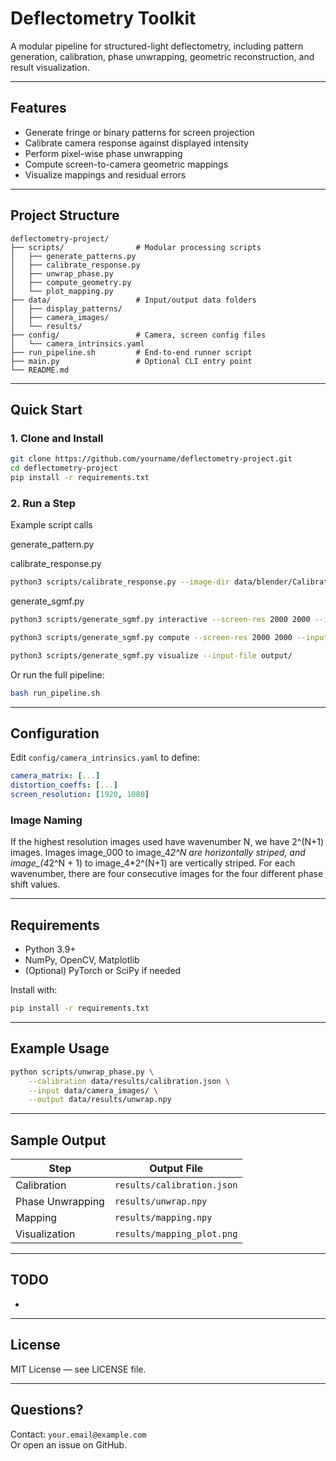 # Deflectometry Toolkit

A modular pipeline for structured-light deflectometry, including pattern generation, calibration, phase unwrapping, geometric reconstruction, and result visualization.

---

## Features

- Generate fringe or binary patterns for screen projection
- Calibrate camera response against displayed intensity
- Perform pixel-wise phase unwrapping
- Compute screen-to-camera geometric mappings
- Visualize mappings and residual errors

---

## Project Structure

```
deflectometry-project/
├── scripts/                # Modular processing scripts
│   ├── generate_patterns.py
│   ├── calibrate_response.py
│   ├── unwrap_phase.py
│   ├── compute_geometry.py
│   └── plot_mapping.py
├── data/                   # Input/output data folders
│   ├── display_patterns/
│   ├── camera_images/
│   └── results/
├── config/                 # Camera, screen config files
│   └── camera_intrinsics.yaml
├── run_pipeline.sh         # End-to-end runner script
├── main.py                 # Optional CLI entry point
└── README.md
```

---

## Quick Start

### 1. Clone and Install

```bash
git clone https://github.com/yourname/deflectometry-project.git
cd deflectometry-project
pip install -r requirements.txt
```

### 2. Run a Step

Example script calls

generate_pattern.py

calibrate_response.py

```bash
python3 scripts/calibrate_response.py --image-dir data/blender/Calibration_X_result.png --points 424,0,1491,0,375,1015,1544,1015
```

generate_sgmf.py
```bash
python3 scripts/generate_sgmf.py interactive --screen-res 2000 2000 --input-file output/ --output-file data/SGMF/sgmf.npy
```
```bash
python3 scripts/generate_sgmf.py compute --screen-res 2000 2000 --input-file output/ --output-file data/SGMF/sgmf.npy --eps 0.07 --max-N 5
```
```bash
python3 scripts/generate_sgmf.py visualize --input-file output/ 
```

Or run the full pipeline:

```bash
bash run_pipeline.sh
```

---

## Configuration

Edit `config/camera_intrinsics.yaml` to define:

```yaml
camera_matrix: [...]
distortion_coeffs: [...]
screen_resolution: [1920, 1080]
```

### Image Naming

If the highest resolution images used have wavenumber N, we have 2^(N+1) images.
Images image_000 to image_4*2^N are horizontally striped, and image_(4*2^N + 1) to image_4*2^(N+1) are vertically striped.
For each wavenumber, there are four consecutive images for the four different phase shift values.

---

## Requirements

- Python 3.9+
- NumPy, OpenCV, Matplotlib
- (Optional) PyTorch or SciPy if needed

Install with:

```bash
pip install -r requirements.txt
```

---

## Example Usage

```bash
python scripts/unwrap_phase.py \
    --calibration data/results/calibration.json \
    --input data/camera_images/ \
    --output data/results/unwrap.npy
```

---

## Sample Output

| Step             | Output File                |
| ---------------- | -------------------------- |
| Calibration      | `results/calibration.json` |
| Phase Unwrapping | `results/unwrap.npy`       |
| Mapping          | `results/mapping.npy`      |
| Visualization    | `results/mapping_plot.png` |

---

## TODO

-

---

## License

MIT License — see LICENSE file.

---

## Questions?

Contact: `your.email@example.com`\
Or open an issue on GitHub.


